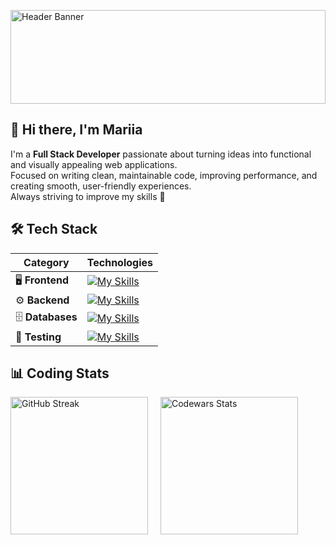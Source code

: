 <img 
  src="https://img.freepik.com/premium-photo/digital-background-purple-matrix-coding-hacking-concept-abstract-data-concept-3d-rendering_634443-1374.jpg?w=900" 
  style="width: 100%; height: 150px; object-fit: cover; object-position: center;" 
  alt="Header Banner"
/>

## 👾 Hi there, I'm Mariia

I'm a **Full Stack Developer** passionate about turning ideas into functional and visually appealing web applications.  
Focused on writing clean, maintainable code, improving performance, and creating smooth, user-friendly experiences.  
Always striving to improve my skills  🚀

## 🛠️ Tech Stack
| Category | Technologies |
|----------|-------------|
| 🖥️ **Frontend** | [![My Skills](https://skillicons.dev/icons?i=html,css,js,ts,react,next,tailwind,redux)](https://skillicons.dev) |
| ⚙️ **Backend** | [![My Skills](https://skillicons.dev/icons?i=nodejs,express,nestjs,graphql)](https://skillicons.dev) |
| 🗄️ **Databases** |[![My Skills](https://skillicons.dev/icons?i=mongodb,postgres)](https://skillicons.dev) |
| 🧪 **Testing** | [![My Skills](https://skillicons.dev/icons?i=jest,vitest)](https://skillicons.dev) |

## 📊 Coding Stats

<div style="display: flex; gap: 20px; align-items: center;">
  <img src="https://streak-stats.demolab.com?user=filisinia&theme=midnight-purple" height="220" alt="GitHub Streak" />
  <img src="https://github.r2v.ch/codewars?user=filisinia&stroke=white&theme=gradient_midnight_puple" height="220" alt="Codewars Stats" />
</div>
